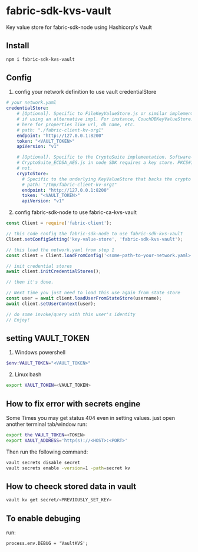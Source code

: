 # fabric-sdk-kvs-vault

Key value store for fabric-sdk-node using Hashicorp's Vault

## Install

```bash
npm i fabric-sdk-kvs-vault
```

## Config

1. config your network definition to use vault credentialStore

```yaml
# your network.yaml
credentialStore:
    # [Optional]. Specific to FileKeyValueStore.js or similar implementations in other SDKs. Can be others
    # if using an alternative impl. For instance, CouchDBKeyValueStore.js would require an object
    # here for properties like url, db name, etc.
    # path: "./fabric-client-kv-org1"
    endpoint: "http://127.0.0.1:8200"
    token: "<VAULT_TOKEN>"
    apiVersion: "v1"

    # [Optional]. Specific to the CryptoSuite implementation. Software-based implementations like
    # CryptoSuite_ECDSA_AES.js in node SDK requires a key store. PKCS#11 based implementations does
    # not.
    cryptoStore:
      # Specific to the underlying KeyValueStore that backs the crypto key store.
      # path: "/tmp/fabric-client-kv-org1"
      endpoint: "http://127.0.0.1:8200"
      token: "<VAULT_TOKEN>"
      apiVersion: "v1"
```

2. config fabric-sdk-node to use fabric-ca-kvs-vault 

```javascript
const Client = require('fabric-client');

// this code config the fabric-sdk-node to use fabric-sdk-kvs-vault
Client.setConfigSetting('key-value-store', 'fabric-sdk-kvs-vault');

// this load the network.yaml from step 1
const client = Client.loadFromConfig('<some-path-to-your-network.yaml>');

// init credential stores
await client.initCredentialStores();

// then it's done.

// Next time you just need to load this use again from state store
const user = await client.loadUserFromStateStore(username);
await client.setUserContext(user);

// do some invoke/query with this user's identity
// Enjoy!
```

## setting VAULT_TOKEN

1. Windows powershell

```powershell
$env:VAULT_TOKEN="<VAULT_TOKEN>"
```

2. Linux bash

```bash
export VAULT_TOKEN=<VAULT_TOKEN>
```

## How to fix error with secrets engine

Some Times you may get status 404 even in setting values.
just open another terminal tab/window run:

```bash
export the VAULT_TOKEN=<TOKEN> 
export VAULT_ADDRESS='http(s)://<HOST>:<PORT>'
```
Then run the following command:

```bash
vault secrets disable secret
vault secrets enable -version=1 -path=secret kv
```

## How to cheeck stored data in vault

```bash
vault kv get secret/<PREVIOUSLY_SET_KEY>
```
## To enable debuging

run:
```node
process.env.DEBUG = 'VaultKVS';
```